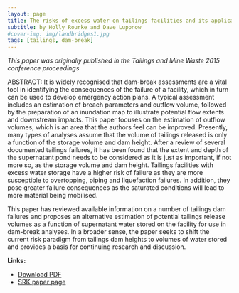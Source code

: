 ```yaml
---
layout: page
title: The risks of excess water on tailings facilities and its application to dam break studies
subtitle: by Holly Rourke and Dave Luppnow
#cover-img: img/landbridges1.jpg
tags: [tailings, dam-break]
---
```


*This paper was originally published in the Tailings and Mine Waste 2015 conference proceedings*

ABSTRACT: It is widely recognised that dam-break assessments are a vital tool in identifying the consequences of the failure of a facility, which in turn can be used to develop emergency action plans. A typical assessment includes an estimation of breach parameters and outflow volume, followed by the preparation of an inundation map to illustrate potential flow extents and downstream impacts. This paper focuses on the estimation of outflow volumes, which is an area that the authors feel can be improved. Presently, many types of analyses assume that the volume of tailings released is only a function of the storage volume and dam height. After a review of several documented tailings failures, it has been found that the extent and depth of the supernatant pond needs to be considered as it is just as important, if not more so, as the storage volume and dam height. Tailings facilities with excess water storage have a higher risk of failure as they are more susceptible to overtopping, piping and liquefaction failures. In addition, they pose greater failure consequences as the saturated conditions will lead to more material being mobilised.

This paper has reviewed available information on a number of tailings dam failures and proposes an alternative estimation of potential tailings release volumes as a function of supernatant water stored on the facility for use in dam-break analyses. In a broader sense, the paper seeks to shift the current risk paradigm from tailings dam heights to volumes of water stored and provides a basis for continuing research and discussion.

**Links:** 
 - [Download PDF](https://www.srk.com/download/file/627)
 - [SRK paper page](https://www.srk.com/en/publications/the-risks-of-excess-water-on-tailings-facilities-and-its-application-to-dam-break-studies)